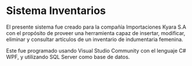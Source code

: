 # Sistema Inventarios
El presente sistema fue creado para la compañía Importaciones Kyara S.A con el propósito de proveer una herramienta capaz 
de insertar, modificar, eliminar y consultar artículos de un inventario de indumentaria femenina. 
  
Este fue programado usando Visual Studio Community con el lenguaje C# WPF, y utilizando SQL Server como base de datos. 

